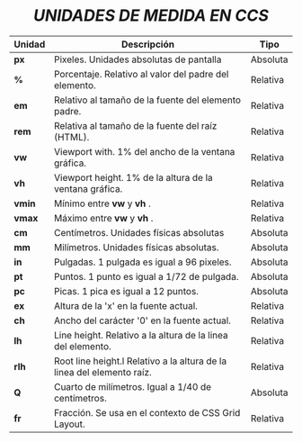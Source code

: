 

# <center> ***UNIDADES DE MEDIDA EN CCS***  </center>


|Unidad|Descripción|Tipo|
|------|-----------|----|
|**px**|Pixeles. Unidades absolutas de pantalla|Absoluta|
|**%**|Porcentaje. Relativo al valor del padre del elemento.|Relativa|
|**em**|Relativo al tamaño de la fuente del elemento padre.|Relativa|
|**rem**|Relativa al tamaño de la fuente del raíz (HTML).|Relativa|
|**vw**|Viewport with. 1% del ancho de la ventana gráfica.|Relativa|
|**vh**|Viewport height. 1% de la altura de la ventana gráfica.|Relativa|
|**vmin**| Mínimo entre **vw** y **vh** .|Relativa|
|**vmax**|Máximo entre **vw** y **vh** .|Relativa|
|**cm**| Centímetros. Unidades físicas absolutas| Absoluta|
|**mm**|Milímetros. Unidades físicas absolutas.|Absoluta|
|**in**|Pulgadas. 1 pulgada es igual a 96 pixeles.|Absoluta|
|**pt**|Puntos. 1 punto es igual a 1/72 de pulgada.|Absoluta|
|**pc**|Picas. 1 pica es igual a 12 puntos.|Absoluta|
|**ex**|Altura de la 'x' en la fuente actual.|Relativa|
|**ch**|Ancho del carácter '0' en la fuente actual.|Relativa|
|**lh**|Line height. Relativo a la altura de la linea del elemento.|Relativa|
|**rlh**| Root line height.l Relativo a la altura de la linea del elemento raíz.|Relativa|
|**Q**|Cuarto de milímetros. Igual a 1/40 de centímetros.|Absoluta|
|**fr**|Fracción. Se usa en el contexto de CSS Grid Layout.|Relativa|